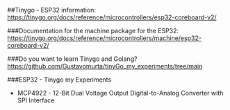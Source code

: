 ##Tinygo - ESP32 information:
https://tinygo.org/docs/reference/microcontrollers/esp32-coreboard-v2/

###Documentation for the machine package for the ESP32:
https://tinygo.org/docs/reference/microcontrollers/machine/esp32-coreboard-v2/

###Do you want to learn Tinygo and Golang?
https://github.com/Gustavomurta/tinyGo_my_experiments/tree/main

###ESP32 - Tinygo my Experiments

- MCP4922 - 12-Bit Dual Voltage Output Digital-to-Analog Converter with SPI Interface

